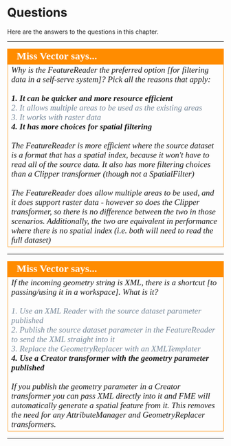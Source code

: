 # Questions #

Here are the answers to the questions in this chapter.

---

<!--Person X Says Section-->

<table style="border-spacing: 0px">
<tr>
<td style="vertical-align:middle;background-color:darkorange;border: 2px solid darkorange">
<i class="fa fa-quote-left fa-lg fa-pull-left fa-fw" style="color:white;padding-right: 12px;vertical-align:text-top"></i>
<span style="color:white;font-size:x-large;font-weight: bold;font-family:serif">Miss Vector says...</span>
</td>
</tr>

<tr>
<td style="border: 1px solid darkorange">
<span style="font-family:serif; font-style:italic; font-size:larger">
Why is the FeatureReader the preferred option [for filtering data in a self-serve system]? Pick all the reasons that apply:
<br><br><span style="font-weight:bold">1. It can be quicker and more resource efficient</span>
<br><span style="color:lightslategrey">2. It allows multiple areas to be used as the existing areas</span>
<br><span style="color:lightslategrey">3. It works with raster data</span>
<br><span style="font-weight:bold">4. It has more choices for spatial filtering</span>
<br><br>The FeatureReader is more efficient where the source dataset is a format that has a spatial index, because it won't have to read all of the source data. It also has more filtering choices than a Clipper transformer (though not a SpatialFilter)
<br><br>The FeatureReader does allow multiple areas to be used, and it does support raster data - however so does the Clipper transformer, so there is no difference between the two in those scenarios. Additionally, the two are equivalent in performance where there is no spatial index (i.e. both will need to read the full dataset)
</td>
</tr>
</table>

---

<!--Person X Says Section-->

<table style="border-spacing: 0px">
<tr>
<td style="vertical-align:middle;background-color:darkorange;border: 2px solid darkorange">
<i class="fa fa-quote-left fa-lg fa-pull-left fa-fw" style="color:white;padding-right: 12px;vertical-align:text-top"></i>
<span style="color:white;font-size:x-large;font-weight: bold;font-family:serif">Miss Vector says...</span>
</td>
</tr>

<tr>
<td style="border: 1px solid darkorange">
<span style="font-family:serif; font-style:italic; font-size:larger">
If the incoming geometry string is XML, there is a shortcut [to passing/using it in a workspace]. What is it?
<br><br><span style="color:lightslategrey">1. Use an XML Reader with the source dataset parameter published</span> 
<br><span style="color:lightslategrey">2. Publish the source dataset parameter in the FeatureReader to send the XML straight into it</span> 
<br><span style="color:lightslategrey">3. Replace the GeometryReplacer with an XMLTemplater</span>
<br><span style="font-weight:bold">4. Use a Creator transformer with the geometry parameter published</span>
<br><br>If you publish the geometry parameter in a Creator transformer you can pass XML directly into it and FME will automatically generate a spatial feature from it. This removes the need for any AttributeManager and GeometryReplacer transformers.
</td>
</tr>
</table>

---















